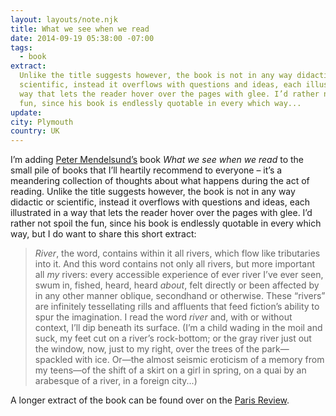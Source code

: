```yaml
---
layout: layouts/note.njk
title: What we see when we read
date: 2014-09-19 05:38:00 -07:00
tags:
  - book
extract:
  Unlike the title suggests however, the book is not in any way didactic or
  scientific, instead it overflows with questions and ideas, each illustrated in a
  way that lets the reader hover over the pages with glee. I’d rather not spoil the
  fun, since his book is endlessly quotable in every which way...
update:
city: Plymouth
country: UK
---
```


I’m adding [Peter Mendelsund’s](https://twitter.com/mendelsund) book _What we see when we read_ to the small pile of books that I’ll heartily recommend to everyone – it’s a meandering collection of thoughts about what happens during the act of reading. Unlike the title suggests however, the book is not in any way didactic or scientific, instead it overflows with questions and ideas, each illustrated in a way that lets the reader hover over the pages with glee. I’d rather not spoil the fun, since his book is endlessly quotable in every which way, but I do want to share this short extract:

> _River_, the word, contains within it all rivers, which flow like tributaries into it. And this word contains not only all rivers, but more important all _my_ rivers: every accessible experience of ever river I’ve ever seen, swum in, fished, heard, heard _about_, felt directly or been affected by in any other manner oblique, secondhand or otherwise. These “rivers” are infinitely tessellating rills and affluents that feed fiction’s ability to spur the imagination. I read the word _river_ and, with or without context, I’ll dip beneath its surface. (I’m a child wading in the moil and suck, my feet cut on a river’s rock-bottom; or the gray river just out the window, now, just to my right, over the trees of the park—spackled with ice. Or—the almost seismic eroticism of a memory from my teens—of the shift of a skirt on a girl in spring, on a quai by an arabesque of a river, in a foreign city...)

A longer extract of the book can be found over on the [Paris Review](http://www.theparisreview.org/blog/2014/08/14/what-we-see-when-we-read/).
